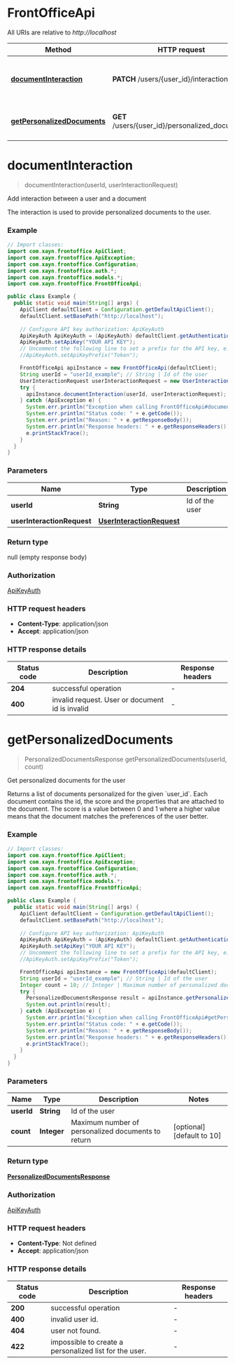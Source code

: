 # FrontOfficeApi

All URIs are relative to *http://localhost*

| Method | HTTP request | Description |
|------------- | ------------- | -------------|
| [**documentInteraction**](FrontOfficeApi.md#documentInteraction) | **PATCH** /users/{user_id}/interactions | Add interaction between a user and a document |
| [**getPersonalizedDocuments**](FrontOfficeApi.md#getPersonalizedDocuments) | **GET** /users/{user_id}/personalized_documents | Get personalized documents for the user |


<a name="documentInteraction"></a>
# **documentInteraction**
> documentInteraction(userId, userInteractionRequest)

Add interaction between a user and a document

The interaction is used to provide personalized documents to the user.

### Example
```java
// Import classes:
import com.xayn.frontoffice.ApiClient;
import com.xayn.frontoffice.ApiException;
import com.xayn.frontoffice.Configuration;
import com.xayn.frontoffice.auth.*;
import com.xayn.frontoffice.models.*;
import com.xayn.frontoffice.FrontOfficeApi;

public class Example {
  public static void main(String[] args) {
    ApiClient defaultClient = Configuration.getDefaultApiClient();
    defaultClient.setBasePath("http://localhost");
    
    // Configure API key authorization: ApiKeyAuth
    ApiKeyAuth ApiKeyAuth = (ApiKeyAuth) defaultClient.getAuthentication("ApiKeyAuth");
    ApiKeyAuth.setApiKey("YOUR API KEY");
    // Uncomment the following line to set a prefix for the API key, e.g. "Token" (defaults to null)
    //ApiKeyAuth.setApiKeyPrefix("Token");

    FrontOfficeApi apiInstance = new FrontOfficeApi(defaultClient);
    String userId = "userId_example"; // String | Id of the user
    UserInteractionRequest userInteractionRequest = new UserInteractionRequest(); // UserInteractionRequest | 
    try {
      apiInstance.documentInteraction(userId, userInteractionRequest);
    } catch (ApiException e) {
      System.err.println("Exception when calling FrontOfficeApi#documentInteraction");
      System.err.println("Status code: " + e.getCode());
      System.err.println("Reason: " + e.getResponseBody());
      System.err.println("Response headers: " + e.getResponseHeaders());
      e.printStackTrace();
    }
  }
}
```

### Parameters

| Name | Type | Description  | Notes |
|------------- | ------------- | ------------- | -------------|
| **userId** | **String**| Id of the user | |
| **userInteractionRequest** | [**UserInteractionRequest**](UserInteractionRequest.md)|  | [optional] |

### Return type

null (empty response body)

### Authorization

[ApiKeyAuth](../README.md#ApiKeyAuth)

### HTTP request headers

 - **Content-Type**: application/json
 - **Accept**: application/json

### HTTP response details
| Status code | Description | Response headers |
|-------------|-------------|------------------|
| **204** | successful operation |  -  |
| **400** | invalid request. User or document id is invalid |  -  |

<a name="getPersonalizedDocuments"></a>
# **getPersonalizedDocuments**
> PersonalizedDocumentsResponse getPersonalizedDocuments(userId, count)

Get personalized documents for the user

Returns a list of documents personalized for the given &#x60;user_id&#x60;. Each document contains the id, the score and the properties that are attached to the document. The score is a value between 0 and 1 where a higher value means that the document matches the preferences of the user better.

### Example
```java
// Import classes:
import com.xayn.frontoffice.ApiClient;
import com.xayn.frontoffice.ApiException;
import com.xayn.frontoffice.Configuration;
import com.xayn.frontoffice.auth.*;
import com.xayn.frontoffice.models.*;
import com.xayn.frontoffice.FrontOfficeApi;

public class Example {
  public static void main(String[] args) {
    ApiClient defaultClient = Configuration.getDefaultApiClient();
    defaultClient.setBasePath("http://localhost");
    
    // Configure API key authorization: ApiKeyAuth
    ApiKeyAuth ApiKeyAuth = (ApiKeyAuth) defaultClient.getAuthentication("ApiKeyAuth");
    ApiKeyAuth.setApiKey("YOUR API KEY");
    // Uncomment the following line to set a prefix for the API key, e.g. "Token" (defaults to null)
    //ApiKeyAuth.setApiKeyPrefix("Token");

    FrontOfficeApi apiInstance = new FrontOfficeApi(defaultClient);
    String userId = "userId_example"; // String | Id of the user
    Integer count = 10; // Integer | Maximum number of personalized documents to return
    try {
      PersonalizedDocumentsResponse result = apiInstance.getPersonalizedDocuments(userId, count);
      System.out.println(result);
    } catch (ApiException e) {
      System.err.println("Exception when calling FrontOfficeApi#getPersonalizedDocuments");
      System.err.println("Status code: " + e.getCode());
      System.err.println("Reason: " + e.getResponseBody());
      System.err.println("Response headers: " + e.getResponseHeaders());
      e.printStackTrace();
    }
  }
}
```

### Parameters

| Name | Type | Description  | Notes |
|------------- | ------------- | ------------- | -------------|
| **userId** | **String**| Id of the user | |
| **count** | **Integer**| Maximum number of personalized documents to return | [optional] [default to 10] |

### Return type

[**PersonalizedDocumentsResponse**](PersonalizedDocumentsResponse.md)

### Authorization

[ApiKeyAuth](../README.md#ApiKeyAuth)

### HTTP request headers

 - **Content-Type**: Not defined
 - **Accept**: application/json

### HTTP response details
| Status code | Description | Response headers |
|-------------|-------------|------------------|
| **200** | successful operation |  -  |
| **400** | invalid user id. |  -  |
| **404** | user not found. |  -  |
| **422** | impossible to create a personalized list for the user. |  -  |


